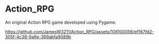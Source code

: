 # Action_RPG
An original Action RPG game developed using Pygame. 



https://github.com/JamesW3211/Action_RPG/assets/108100056/ef167fd2-305f-4c38-9a6e-369abfa9089b

